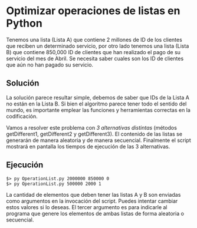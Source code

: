 # Optimizar operaciones de listas en Python

Tenemos una lista (Lista A) que contiene 2 millones de ID de los clientes que reciben un determinado servicio, por otro lado tenemos una lista (Lista B) que contiene 850,000 ID de clientes que han realizado el pago de su servicio del mes de Abril. Se necesita saber cuales son los ID de clientes que aún no han pagado su servicio.

## Solución

La solución parece resultar simple, debemos de saber que IDs de la Lista A no están en la Lista B. Si bien el algoritmo parece tener todo el sentido del mundo, es importante emplear las funciones y herramientas correctas en la codificación.

Vamos a resolver este problema con *3 alternativas distintas* (métodos getDifferent1, getDifferent2 y getDifferent3). El contenido de las listas se generarán de manera aleatoria y de manera secuencial. Finalmente el script mostrará en pantalla los tiempos de ejecución de las 3 alternativas.

## Ejecución

    $> py OperationList.py 2000000 850000 0 
    $> py OperationList.py 500000 2000 1

La cantidad de elementos que deben tener las listas A y B son enviadas como argumentos en la invocación del script. Puedes intentar cambiar estos valores si lo deseas. El tercer argumento es para indicarle al programa que genere los elementos de ambas listas de forma aleatoria o secuencial.
